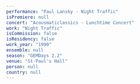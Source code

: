 ```yaml
---
performance: "Paul Lansky - Night Traffic"
isPremiere: null
concert: "Acousmaticlassics - Lunchtime Concert"
work: "Night Traffic"
isCommission: false
isResidency: false
work_year: "1990"
ensemble: null
season: "GEMDays 2.2"
venue: "St-Paul's Hall"
person: null
country: null
---
```


